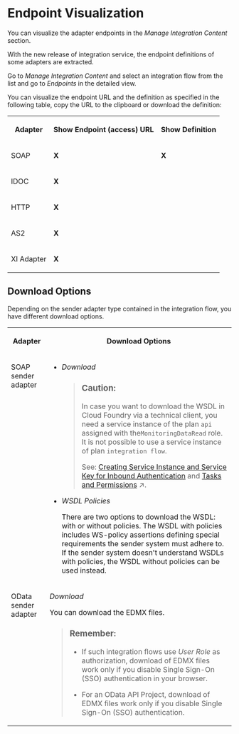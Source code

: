 <!-- loio6c3fb226fe91412d94bbb63ac834b35a -->

# Endpoint Visualization

You can visualize the adapter endpoints in the *Manage Integration Content* section.

With the new release of integration service, the endpoint definitions of some adapters are extracted.

Go to *Manage Integration Content* and select an integration flow from the list and go to *Endpoints* in the detailed view.

You can visualize the endpoint URL and the definition as specified in the following table, copy the URL to the clipboard or download the definition:


<table>
<tr>
<th valign="top">

Adapter

</th>
<th valign="top">

Show Endpoint \(access\) URL

</th>
<th valign="top">

Show Definition

</th>
</tr>
<tr>
<td valign="top">

SOAP

</td>
<td valign="top">

**X** 

</td>
<td valign="top">

**X** 

</td>
</tr>
<tr>
<td valign="top">

IDOC

</td>
<td valign="top">

**X** 

</td>
<td valign="top">



</td>
</tr>
<tr>
<td valign="top">

HTTP

</td>
<td valign="top">

**X** 

</td>
<td valign="top">



</td>
</tr>
<tr>
<td valign="top">

AS2

</td>
<td valign="top">

**X** 

</td>
<td valign="top">



</td>
</tr>
<tr>
<td valign="top">

XI Adapter

</td>
<td valign="top">

**X**

</td>
<td valign="top">

 

</td>
</tr>
</table>



<a name="loio6c3fb226fe91412d94bbb63ac834b35a__section_pyh_p4m_hyb"/>

## Download Options

Depending on the sender adapter type contained in the integration flow, you have different download options.


<table>
<tr>
<th valign="top">

Adapter

</th>
<th valign="top">

Download Options

</th>
</tr>
<tr>
<td valign="top">

SOAP sender adapter

</td>
<td valign="top">

-   *Download*

    > ### Caution:  
    > In case you want to download the WSDL in Cloud Foundry via a technical client, you need a service instance of the plan `api` assigned with the`MonitoringDataRead` role. It is not possible to use a service instance of plan `integration flow`.
    > 
    > See: [Creating Service Instance and Service Key for Inbound Authentication](../40-RemoteSystems/creating-service-instance-and-service-key-for-inbound-authentication-19af5e2.md) and [Tasks and Permissions](https://help.sap.com/viewer/368c481cd6954bdfa5d0435479fd4eaf/Cloud/en-US/556d5575d4b0483e85d4f3251f21d0ec.html "") :arrow_upper_right:.

-   *WSDL Policies*

    There are two options to download the WSDL: with or without policies. The WSDL with policies includes WS-policy assertions defining special requirements the sender system must adhere to. If the sender system doesn't understand WSDLs with policies, the WSDL without policies can be used instead.




</td>
</tr>
<tr>
<td valign="top">

OData sender adapter

</td>
<td valign="top">

*Download*

You can download the EDMX files.

> ### Remember:  
> -   If such integration flows use *User Role* as authorization, download of EDMX files work only if you disable Single Sign-On \(SSO\) authentication in your browser.
> 
> -   For an OData API Project, download of EDMX files work only if you disable Single Sign-On \(SSO\) authentication.



</td>
</tr>
</table>

